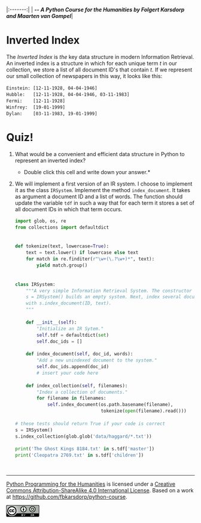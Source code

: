 
<BR>

|:-------:|
| <span style="font-size: 100%"><b>_-- A Python Course for the Humanities by Folgert Karsdorp and Maarten van Gompel_</b></span>|

# Inverted Index

The *Inverted Index* is *the* key data structure in modern Information Retrieval. An inverted index is a structure in which for each unique term $t$ in our collection, we store a list of all document ID's that contain $t$. If we represent our small collection of newspapers in this way, it looks like this:

`Einstein: [12-11-1928, 04-04-1946]`   
`Hubble:   [12-11-1928, 04-04-1946, 03-11-1983]`   
`Fermi:    [12-11-1928]`   
`Winfrey:  [19-01-1999]`   
`Dylan:    [03-11-1983, 19-01-1999]`

# Quiz!

1. What would be a convenient and efficient data structure in Python to represent an inverted index?

    * Double click this cell and write down your answer.*

2.  We will implement a first version of an IR system. I choose to implement it as the class `IRSystem`. Implement the method `index_document`. It takes as argument a document ID and a list of words. The function should update the variable `tdf` in such a way that for each term it stores a set of all document IDs in which that term occurs.

    ```python
    import glob, os, re
    from collections import defaultdict


    def tokenize(text, lowercase=True):
        text = text.lower() if lowercase else text
        for match in re.finditer(r"\w+(\.?\w+)*", text):
            yield match.group()

            
    class IRSystem:
        """A very simple Information Retrieval System. The constructor 
        s = IRSystem() builds an empty system. Next, index several documents 
        with s.index_document(ID, text).
        """
        
        def __init__(self):
            "Initialize an IR Sytem."
            self.tdf = defaultdict(set)
            self.doc_ids = []
                    
        def index_document(self, doc_id, words):
            "Add a new unindexed document to the system."
            self.doc_ids.append(doc_id)
            # insert your code here
            
        def index_collection(self, filenames):
            "Index a collection of documents."
            for filename in filenames:
                self.index_document(os.path.basename(filename), 
                                    tokenize(open(filename).read()))
        
    # these tests should return True if your code is correct
    s = IRSystem()
    s.index_collection(glob.glob('data/haggard/*.txt'))

    print('The Ghost Kings 8184.txt' in s.tdf['master'])
    print('Cleopatra 2769.txt' in s.tdf['children'])
    ```

<BR>

----

[Python Programming for the Humanities](http://fbkarsdorp.github.io/python-course) is licensed under a [Creative Commons Attribution-ShareAlike 4.0 International License](https://creativecommons.org/licenses/by-sa/4.0/). Based on a work at https://github.com/fbkarsdorp/python-course.

![Creative Commons](../graphics/CreativeCommons.png)

